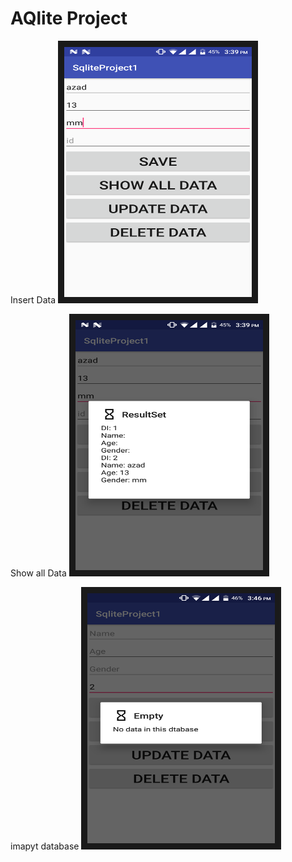 # AQlite Project


Insert Data
<img src="Images/insert.png" 
alt="IMAGE ALT TEXT HERE" width="300" height="400" border="10" />


Show all Data
<img src="Images/read.png" 
alt="IMAGE ALT TEXT HERE" width="300" height="400" border="10" />

imapyt database
<img src="Images/empty.png" 
alt="IMAGE ALT TEXT HERE" width="300" height="400" border="10" />
